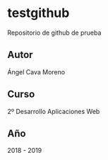 # testgithub
Repositorio de github de prueba
## Autor
Ángel Cava Moreno
## Curso
2º Desarrollo Aplicaciones Web
## Año
2018 - 2019
